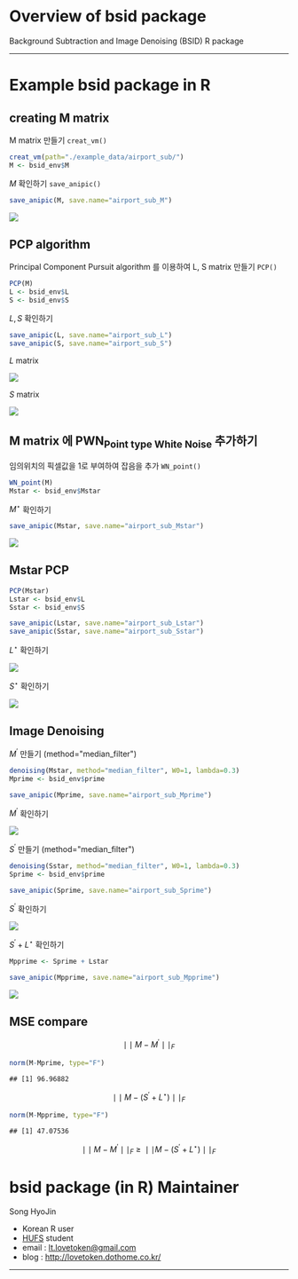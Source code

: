 # Overview of bsid package



Background Subtraction and Image Denoising (BSID) R package

*********************************************************************

# Example bsid package in R

## creating M matrix

M matrix 만들기 `creat_vm()`


```r
creat_vm(path="./example_data/airport_sub/")
M <- bsid_env$M
```

$M$ 확인하기 `save_anipic()`


```r
save_anipic(M, save.name="airport_sub_M")
```

![](airport_sub_M.gif)

## PCP algorithm

Principal Component Pursuit algorithm 를 이용하여 L, S matrix 만들기 `PCP()`


```r
PCP(M)
L <- bsid_env$L
S <- bsid_env$S
```

$L, S$ 확인하기


```r
save_anipic(L, save.name="airport_sub_L")
save_anipic(S, save.name="airport_sub_S")
```

$L$ matrix

![](airport_sub_L.gif)

$S$ matrix

![](airport_sub_S.gif)

## M matrix 에 PWN<sub>Point type White Noise</sub> 추가하기

임의위치의 픽셀값을 1로 부여하여 잡음을 추가 `WN_point()`


```r
WN_point(M)
Mstar <- bsid_env$Mstar
```

$M^\star$ 확인하기


```r
save_anipic(Mstar, save.name="airport_sub_Mstar")
```

![](airport_sub_Mstar.gif)

## Mstar PCP


```r
PCP(Mstar)
Lstar <- bsid_env$L
Sstar <- bsid_env$S

save_anipic(Lstar, save.name="airport_sub_Lstar")
save_anipic(Sstar, save.name="airport_sub_Sstar")
```

$L^\star$ 확인하기

![](airport_sub_Lstar.gif)

$S^\star$ 확인하기

![](airport_sub_Sstar.gif)

## Image Denoising

$M^\prime$ 만들기 (method="median_filter")


```r
denoising(Mstar, method="median_filter", W0=1, lambda=0.3)
Mprime <- bsid_env$prime

save_anipic(Mprime, save.name="airport_sub_Mprime")
```

$M^\prime$ 확인하기

![](airport_sub_Mprime.gif)

$S^\prime$ 만들기 (method="median_filter")


```r
denoising(Sstar, method="median_filter", W0=1, lambda=0.3)
Sprime <- bsid_env$prime

save_anipic(Sprime, save.name="airport_sub_Sprime")
```

$S^\prime$ 확인하기

![](airport_sub_Sprime.gif)

$S^\prime + L^\star$ 확인하기


```r
Mpprime <- Sprime + Lstar

save_anipic(Mpprime, save.name="airport_sub_Mpprime")
```

![](airport_sub_Mpprime.gif)

## MSE compare

$$\mid\mid{M-M^{\prime}}\mid\mid_{F}$$


```r
norm(M-Mprime, type="F")
```

```
## [1] 96.96882
```

$$\mid\mid{M-(S^{\prime} + L^{\star})}\mid\mid_{F}$$


```r
norm(M-Mpprime, type="F")
```

```
## [1] 47.07536
```

$$\mid\mid{M-M^{\prime}}\mid\mid_{F} \ \ge\  \mid\mid{M-(S^{\prime} + L^{\star})}\mid\mid_{F}$$

# **bsid** package (in R) Maintainer

Song HyoJin 

- Korean R user
- [HUFS](http://www.hufs.ac.kr/user/hufsenglish/) student 
- email : <lt.lovetoken@gmail.com>
- blog : <http://lovetoken.dothome.co.kr/>

**********************************************************************


